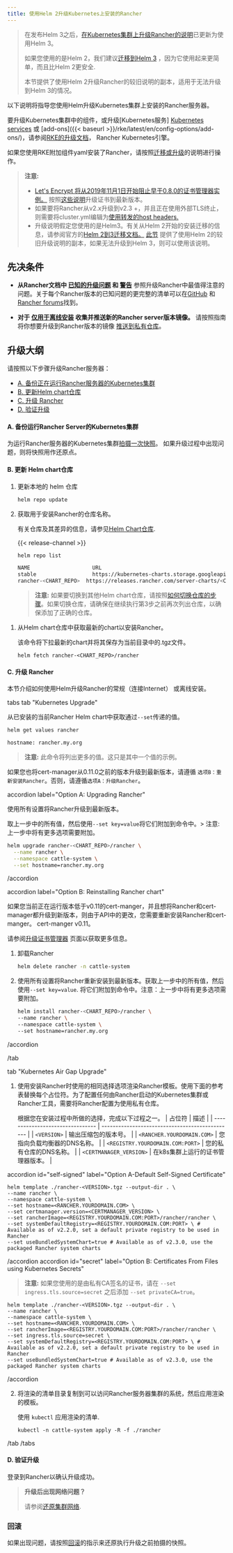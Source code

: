 ```yaml
---
title: 使用Helm 2升级Kubernetes上安装的Rancher
---
```


> 在发布Helm 3之后，[在Kubernetes集群上升级Rancher的说明](./ha)已更新为使用Helm 3。
>
> 如果您使用的是Helm 2，我们建议[迁移到Helm 3](https://helm.sh/blog/migrate-from-helm-v2-to-helm-v3/) ，因为它使用起来更简单，而且比Helm 2更安全.
>
> 本节提供了使用Helm 2升级Rancher的较旧说明的副本，适用于无法升级到Helm 3的情况。

以下说明将指导您使用Helm升级Kubernetes集群上安装的Rancher服务器。

要升级Kubernetes集群中的组件，或升级[Kubernetes服务] [Kubernetes services]({{<baseurl>}}/rke/latest/en/config-options/services/) 或 [add-ons]({{< baseurl >}}/rke/latest/en/config-options/add-ons/)，请参阅[RKE的升级文档]({{<baseurl>}}/rke/latest/en/upgrades/)， Rancher Kubernetes引擎。

如果您使用RKE附加组件yaml安装了Rancher，请按照[迁移或升级](/docs/upgrades/upgrades/migrating-from-rke-add-on)的说明进行操作。

> **注意:**
>
> - [Let's Encrypt 将从2019年11月1日开始阻止早于0.8.0的证书管理器实例。](https://community.letsencrypt.org/t/blocking-old-cert-manager-versions/98753) 按照[这些说明](/docs/installation/options/upgrading-cert-manager)升级证书到最新版本。
> - 如果要将Rancher从v2.x升级到v2.3 +，并且正在使用外部TLS终止，则需要将cluster.yml编辑为[使用转发的host headers.](/docs/installation/ha/helm-rancher/chart-options/#configuring-ingress-for-external-tls-when-using-nginx-v0-25)
> - 升级说明假定您使用的是Helm3。有关从Helm 2开始的安装迁移的信息，请参阅官方的[Helm 2到3迁移文档。](https://helm.sh/blog/migrate-from-helm-v2-to-helm-v3/)  [此节](/docs/upgrades/helm2) 提供了使用Helm 2的较旧升级说明的副本，如果无法升级到Helm 3，则可以使用该说明。

## 先决条件

- **从Rancher文档中 [已知的升级问题](/docs/upgrades/upgrades/#known-upgrade-issues) 和 [警告](/docs/upgrades/upgrades/#caveats)** 参照升级Rancher中最值得注意的问题。关于每个Rancher版本的已知问题的更完整的清单可以在[GitHub](https://github.com/rancher/rancher/releases) 和[Rancher forums](https://forums.rancher.com/c/announcements/12)找到。

- **对于 [仅用于离线安装](/docs/installation/other-installation-methods/air-gap) 收集并推送新的Rancher server版本镜像。** 请按照指南将你想要升级到Rancher版本的镜像 [推送到私有仓库](/docs/installation/other-installation-methods/air-gap/populate-private-registry/)。
## 升级大纲

请按照以下步骤升级Rancher服务器：

- [A. 备份正在运行Rancher服务器的Kubernetes集群](#a-backup-your-kubernetes-cluster-that-is-running-rancher-server)
- [B. 更新Helm chart仓库](#b-update-the-helm-chart-repository)
- [C. 升级 Rancher](#c-upgrade-rancher)
- [D. 验证升级](#d-verify-the-upgrade)

#### A. 备份运行Rancher Server的Kubernetes集群
为运行Rancher服务器的Kubernetes集群[拍摄一次快照](/docs/backups/backups/ha-backups/#option-b-one-time-snapshots)。
如果升级过程中出现问题，则将快照用作还原点。
#### B. 更新 Helm chart仓库

1. 更新本地的 helm 仓库

   ```bash
   helm repo update
   ```

1. 获取用于安装Rancher的仓库名称。

   有关仓库及其差异的信息，请参见[Helm Chart仓库](/docs/installation/options/server-tags/#helm-chart-repositories).

   {{< release-channel >}}

   ```bash
   helm repo list

   NAME          	       URL
   stable        	       https://kubernetes-charts.storage.googleapis.com
   rancher-<CHART_REPO>	 https://releases.rancher.com/server-charts/<CHART_REPO>
   ```

   > **注意:** 如果要切换到其他Helm chart仓库，请按照[如何切换仓库的步骤](/docs/installation/options/server-tags/#switching-to-a-different-helm-chart-repository)。如果切换仓库，请确保在继续执行第3步之前再次列出仓库，以确保添加了正确的仓库。

1) 从Helm chart仓库中获取最新的chart以安装Rancher。

   该命令将下拉最新的chart并将其保存为当前目录中的.tgz文件。


   ```plain
   helm fetch rancher-<CHART_REPO>/rancher
   ```

#### C. 升级 Rancher

本节介绍如何使用Helm升级Rancher的常规（连接Internet） 或离线安装。

 tabs
 tab "Kubernetes Upgrade"

从已安装的当前Rancher Helm chart中获取通过`--set`传递的值。

```bash
helm get values rancher

hostname: rancher.my.org
```

> **注意:** 此命令将列出更多的值。这只是其中一个值的示例。

如果您也将cert-manager从0.11.0之前的版本升级到最新版本，请遵循 `选项B：重新安装Rancher`。否则，请遵循`选项A：升级Rancher`。

 accordion label="Option A: Upgrading Rancher"

使用所有设置将Rancher升级到最新版本。

取上一步中的所有值，然后使用`--set key=value`将它们附加到命令中。> 注意: 上一步中将有更多选项需要附加。

```bash
helm upgrade rancher-<CHART_REPO>/rancher \
  --name rancher \
  --namespace cattle-system \
  --set hostname=rancher.my.org
```

 /accordion

 accordion label="Option B: Reinstalling Rancher chart"

如果您当前正在运行版本低于v0.11的cert-manger，并且想将Rancher和cert-manager都升级到新版本，则由于API中的更改，您需要重新安装Rancher和cert-manger。 cert-manger v0.11。

请参阅[升级证书管理器](/docs/installation/options/upgrading-cert-manager) 页面以获取更多信息。
1. 卸载Rancher

   ```bash
   helm delete rancher -n cattle-system
   ```

2. 使用所有设置将Rancher重新安装到最新版本。获取上一步中的所有值，然后使用`--set key=value`. 将它们附加到命令中。注意：上一步中将有更多选项需要附加。

   ```bash
   helm install rancher-<CHART_REPO>/rancher \
   --name rancher \
   --namespace cattle-system \
   --set hostname=rancher.my.org
   ```

 /accordion

 /tab

 tab "Kubernetes Air Gap Upgrade"

1. 使用安装Rancher时使用的相同选择选项渲染Rancher模板。使用下面的参考表替换每个占位符。为了配置任何由Rancher启动的Kubernetes集群或Rancher工具，需要将Rancher配置为使用私有仓库。

   根据您在安装过程中所做的选择，完成以下过程之一。
   | 占位符                      | 描述                                     |
   | -------------------------------- | ----------------------------------------------- |
   | `<VERSION>`                      | 输出压缩包的版本号。      |
   | `<RANCHER.YOURDOMAIN.COM>`       | 您指向负载均衡器的DNS名称。 |
   | `<REGISTRY.YOURDOMAIN.COM:PORT>` | 您的私有仓库的DNS名称。        |
   | `<CERTMANAGER_VERSION>`          | 在k8s集群上运行的证书管理器版本。   |

 accordion id="self-signed" label="Option A-Default Self-Signed Certificate" 

```plain
helm template ./rancher-<VERSION>.tgz --output-dir . \
--name rancher \
--namespace cattle-system \
--set hostname=<RANCHER.YOURDOMAIN.COM> \
--set certmanager.version=<CERTMANAGER_VERSION> \
--set rancherImage=<REGISTRY.YOURDOMAIN.COM:PORT>/rancher/rancher \
--set systemDefaultRegistry=<REGISTRY.YOURDOMAIN.COM:PORT> \ # Available as of v2.2.0, set a default private registry to be used in Rancher
--set useBundledSystemChart=true # Available as of v2.3.0, use the packaged Rancher system charts
```

 /accordion
 accordion id="secret" label="Option B: Certificates From Files using Kubernetes Secrets" 

> **注意:** 如果您使用的是由私有CA签名的证书，请在 `--set ingress.tls.source=secret` 之后添加 `--set privateCA=true`。

```plain
helm template ./rancher-<VERSION>.tgz --output-dir . \
--name rancher \
--namespace cattle-system \
--set hostname=<RANCHER.YOURDOMAIN.COM> \
--set rancherImage=<REGISTRY.YOURDOMAIN.COM:PORT>/rancher/rancher \
--set ingress.tls.source=secret \
--set systemDefaultRegistry=<REGISTRY.YOURDOMAIN.COM:PORT> \ # Available as of v2.2.0, set a default private registry to be used in Rancher
--set useBundledSystemChart=true # Available as of v2.3.0, use the packaged Rancher system charts
```

 /accordion

2. 将渲染的清单目录复制到可以访问Rancher服务器集群的系统，然后应用渲染的模板。

   使用 `kubectl` 应用渲染的清单.

   ```plain
   kubectl -n cattle-system apply -R -f ./rancher
   ```

 /tab 
 /tabs 

#### D. 验证升级

登录到Rancher以确认升级成功。

> **升级后出现网络问题？**
>
> 请参阅[还原集群网络](/docs/upgrades/upgrades/namespace-migration/#restoring-cluster-networking).

### 回滚

如果出现问题，请按照[回滚](/docs/upgrades/rollbacks/ha-server-rollbacks/)的指示来还原执行升级之前拍摄的快照。
